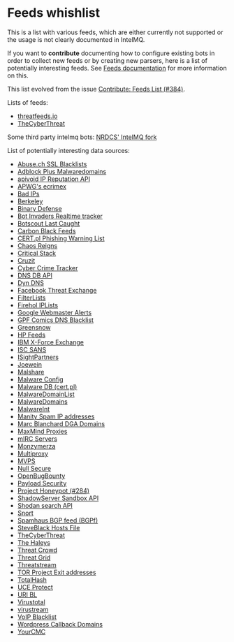 # Feeds whishlist

This is a list with various feeds, which are either currently not supported or the usage is not clearly documented in IntelMQ.

If you want to **contribute** documenting how to configure existing bots in order to collect new feeds or by creating new parsers, here is a list of potentially interesting feeds.
See [Feeds documentation](Developers-Guide.html#feeds-documentation) for more information on this.

This list evolved from the issue [Contribute: Feeds List (#384)](https://github.com/certtools/intelmq/issues/384).

Lists of feeds:
- [threatfeeds.io](https://threatfeeds.io/)
- [TheCyberThreat](http://thecyberthreat.com/cyber-threat-intelligence-feeds/)

Some third party intelmq bots: [NRDCS' IntelMQ fork](https://github.com/NRDCS/intelmq/tree/certlt/intelmq/bots)

List of potentially interesting data sources:
- [Abuse.ch SSL Blacklists](https://sslbl.abuse.ch/blacklist/)
- [Adblock Plus Malwaredomains](https://easylist-msie.adblockplus.org/malwaredomains_full.tpl)
- [apivoid IP Reputation API](https://www.apivoid.com/api/ip-reputation/)
- [APWG's ecrimex](https://www.ecrimex.net)
- [Bad IPs](https://www.badips.com)
- [Berkeley](https://security.berkeley.edu/aggressive_ips/ips)
- [Binary Defense](https://www.binarydefense.com/)
- [Bot Invaders Realtime tracker](http://www.marc-blanchard.com/BotInvaders/index.php)
- [Botscout Last Caught](http://botscout.com/last_caught_cache.htm)
- [Carbon Black Feeds](https://github.com/carbonblack/cbfeeds)
- [CERT.pl Phishing Warning List](http://hole.cert.pl/domains/)
- [Chaos Reigns](http://www.chaosreigns.com/spam/)
- [Critical Stack](https://intel.criticalstack.com)
- [Cruzit](http://www.cruzit.com/xwbl2txt.php)
- [Cyber Crime Tracker](http://cybercrime-tracker.net/all.php)
- [DNS DB API](https://api.dnsdb.info)
- [Dyn DNS](http://security-research.dyndns.org/pub/)
- [Facebook Threat Exchange](https://developers.facebook.com/docs/threat-exchange)
- [FilterLists](https://filterlists.com)
- [Firehol IPLists](https://iplists.firehol.org/)
- [Google Webmaster Alerts](https://www.google.com/webmasters/)
- [GPF Comics DNS Blacklist](https://www.gpf-comics.com/dnsbl/export.php)
- [Greensnow](https://blocklist.greensnow.co/greensnow.txt)
- [HP Feeds](https://github.com/rep/hpfeeds)
- [IBM X-Force Exchange](https://exchange.xforce.ibmcloud.com/)
- [ISC SANS](https://isc.sans.edu/ipsascii.html)
- [ISightPartners](http://www.isightpartners.com/)
- [Joewein](http://www.joewein.net)
- [Malshare](https://malshare.com/)
- [Malware Config](http://malwareconfig.com)
- [Malware DB (cert.pl)](https://mwdb.cert.pl/)
- [MalwareDomainList](http://www.malwaredomainlist.com/zeuscsv.php)
- [MalwareDomains](http://www.malwaredomainlist.com/hostslist/yesterday_urls.php)
- [MalwareInt](http://malwareint.com)
- [Manity Spam IP addresses](http://www.dnsbl.manitu.net/download/nixspam-ip.dump.gz)
- [Marc Blanchard DGA Domains](http://www.marc-blanchard.com/BotInvaders/index.php)
- [MaxMind Proxies](https://www.maxmind.com/en/anonymous_proxies)
- [mIRC Servers](http://www.mirc.com/servers.ini)
- [Monzymerza](https://github.com/monzymerza/parthenon)
- [Multiproxy](http://multiproxy.org/txt_all/proxy.txt)
- [MVPS](http://mvps.org)
- [Null Secure](http://nullsecure.org)
- [OpenBugBounty](https://www.openbugbounty.org/)
- [Payload Security](http://payload-security.com)
- [Project Honeypot (#284)](http://www.projecthoneypot.org/list_of_ips.php?rss=1)
- [ShadowServer Sandbox API](http://www.shadowserver.org/wiki/pmwiki.php/Services/Sandboxapi)
- [Shodan search API](https://shodan.readthedocs.io/en/latest/tutorial.html#searching-shodan)
- [Snort](http://labs.snort.org/feeds/ip-filter.blf)
- [Spamhaus BGP feed (BGPf)](https://www.spamhaus.org/bgpf/)
- [SteveBlack Hosts File](https://github.com/StevenBlack/hosts)
- [TheCyberThreat](http://thecyberthreat.com/cyber-threat-intelligence-feeds/)
- [The Haleys](http://charles.the-haleys.org/ssh_dico_attack_hdeny_format.php/hostsdeny.txt)
- [Threat Crowd](https://www.threatcrowd.org/feeds/hashes.txt)
- [Threat Grid](http://www.threatgrid.com/)
- [Threatstream](https://ui.threatstream.com/)
- [TOR Project Exit addresses](https://check.torproject.org/exit-addresses)
- [TotalHash](http://totalhash.com)
- [UCE Protect](http://wget-mirrors.uceprotect.net/)
- [URI BL](http://rss.uribl.com/index.shtml)
- [Virustotal](https://www.virustotal.com/gui/home/search)
- [virustream](https://github.com/ntddk/virustream)
- [VoIP Blacklist](http://www.voipbl.org/update/)
- [Wordpress Callback Domains](http://callbackdomains.wordpress.com)
- [YourCMC](http://vmx.yourcmc.ru/BAD_HOSTS.IP4)
